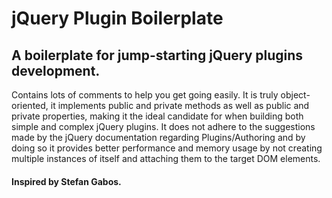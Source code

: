 # jQuery Plugin Boilerplate

## A boilerplate for jump-starting jQuery plugins development.
Contains lots of comments to help you get going easily. It is truly object-oriented, it implements public and private methods as well as public and private properties, making it the ideal candidate for when building both simple and complex jQuery plugins.
It does not adhere to the suggestions made by the jQuery documentation regarding Plugins/Authoring and by doing so it provides better performance and memory usage by not creating multiple instances of itself and attaching them to the target DOM elements.

#### Inspired by Stefan Gabos.